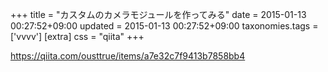 +++
title = "カスタムのカメラモジュールを作ってみる"
date = 2015-01-13 00:27:52+09:00
updated = 2015-01-13 00:27:52+09:00
taxonomies.tags = ['vvvv']
[extra]
css = "qiita"
+++

<https://qiita.com/ousttrue/items/a7e32c7f9413b7858bb4>



